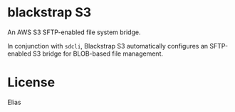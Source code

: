 # blackstrap S3

An AWS S3 SFTP-enabled file system bridge.

In conjunction with `sdcli`, Blackstrap S3 automatically configures an SFTP-enabled S3 bridge for BLOB-based file management.

# License

Elias
